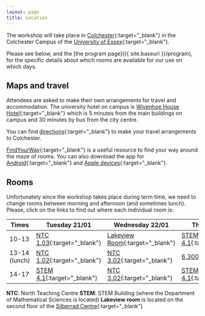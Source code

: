 ```yaml
---
layout: page
title: Location
---
```


The workshop will take place in 
[Colchester](https://en.wikipedia.org/wiki/Colchester){:target="_blank"}
in the Colchester Campus
of the
[University of Essex](https://www.essex.ac.uk/){:target="_blank"}. 

Please see below, and the
[the program page]({{ site.baseurl }}/program),
for the specific details about which rooms are available
for our use on which days.

<h2>Maps and travel</h2>

Attendees are asked to make their own arrangements for travel and accommodation. The university hotel on campus is [Wivenhoe House Hotel](https://www.wivenhoehouse.co.uk/){:target="_blank"} which is 5 minutes from the main buildings on campus and 30 minutes by bus from the city centre.

You can find [directions](https://www.essex.ac.uk/life/colchester-campus/how-to-get-here){:target="_blank"} to make your travel arrangements to Colchester.

 [FindYourWay](https://findyourway.essex.ac.uk/){:target="_blank"} is a useful resource to find your way around the maze of rooms. You can also download the app for [Android](https://play.google.com/store/apps/details?id=com.smartne.wai2go&hl=en_GB){:target="_blank"} and [Apple devices](https://apps.apple.com/us/app/findyourway-essex/id583445484){:target="_blank"}.

<h2>Rooms</h2>

Unfortunately since the workshop takes place during term time, we need to change rooms between morning and afternoon (and sometimes lunch). Please, click on the links to find out where each individual room is:

|Times |Tuesday 21/01|Wednesday 22/01|Thursday 23/01|
|----|----|----|----|
|10-13|[NTC 1.03](https://findyourway.essex.ac.uk:8080/share/e5ef2d3e735446ac37a28720f02cfa55){:target="_blank"} |[Lakeview Room](https://findyourway.essex.ac.uk:8080/share/49bb55d7d612d7a475bce22139d11de0){:target="_blank"}|[STEM 4.1](https://findyourway.essex.ac.uk:8080/share/78ca3e3060b208db87fdc3919a603499){:target="_blank"}|
|13-14 (lunch)|[NTC 1.02](https://findyourway.essex.ac.uk:8080/share/162130ffcb2242caf8cd8e778170e5a4){:target="_blank"}|[NTC 3.02](https://findyourway.essex.ac.uk:8080/share/04b5b644ac3bf0098c8acb6a66de200b){:target="_blank"}|[6.300](https://findyourway.essex.ac.uk:8080/share/dd0b7ec2d064d29a02bdf426743092a0){:target="_blank"}|
|14-17|[STEM 4.1](https://findyourway.essex.ac.uk:8080/share/78ca3e3060b208db87fdc3919a603499){:target="_blank"}|[NTC 3.02](https://findyourway.essex.ac.uk:8080/share/04b5b644ac3bf0098c8acb6a66de200b){:target="_blank"}|[STEM 4.1](https://findyourway.essex.ac.uk:8080/share/78ca3e3060b208db87fdc3919a603499){:target="_blank"}|

**NTC**: North Teaching Centre
**STEM**: STEM Building (where the Department of Mathematical Sciences is located)
**Lakeview room** is located on the second floor of the  [Silberrad Centre](https://findyourway.essex.ac.uk:8080/share/d92c719d893e2207e00476c787023eb2){:target="_blank"}

